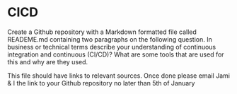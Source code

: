 # CICD

Create a Github repository with a Markdown formatted file called READEME.md containing two paragraphs on the following question.
  In business or technical terms describe your understanding of continuous integration and continuous (CI/CD)? What are some tools   that are used for this and why are they used. 
 
This file should have links to relevant sources. Once done please email Jami & I the link to your Github repository no later than 5th of January 
